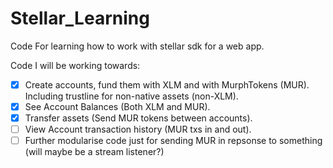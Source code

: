# Stellar_Learning
Code For learning how to work with stellar sdk for a web app. 

Code I will be working towards:

- [x] Create accounts, fund them with XLM and with MurphTokens (MUR). Including trustline for non-native assets (non-XLM).
- [x] See Account Balances (Both XLM and MUR).
- [x] Transfer assets (Send MUR tokens between accounts).
- [ ] View Account transaction history (MUR txs in and out).
- [ ] Further modularise code just for sending MUR in repsonse to something (will maybe be a stream listener?)
